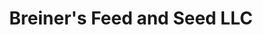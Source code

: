 ---
title: "Breiner's Feed and Seed LLC"
url: /chanute/breiners-feed-and-seed-llc/
shop: agrarian
---